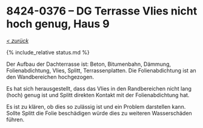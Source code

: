 # 8424-0376 &ndash; DG Terrasse Vlies nicht hoch genug, Haus 9

_[&lt; zurück](../../index.md)_

{% include_relative status.md %}

Der Aufbau der Dachterrasse ist: Beton, Bitumenbahn, Dämmung, Folienabdichtung, Vlies, Splitt, Terrassenplatten. Die Folienabdichtung ist an den Wandbereichen hochgezogen.

Es hat sich herausgestellt, dass das Vlies in den Randbereichen nicht lang (hoch) genug ist und Splitt direkten Kontakt mit der Folienabdichtung hat.

Es ist zu klären, ob dies so zulässig ist und ein Problem darstellen kann. Sollte Splitt die Folie beschädigen würde dies zu weiteren Wasserschäden führen.
